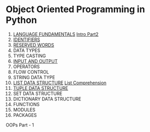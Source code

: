 # Object Oriented Programming in Python
1. [LANGUAGE FUNDAMENTALS](sessions/session1.md) [Intro Part2](intro.md)
1. [IDENTIFIERS](identifier.md)
1. [RESERVED WORDS]()
1. DATA TYPES
1. TYPE CASTING
1. [INPUT AND OUTPUT](notes_input_output.md)
1. OPERATORS
1. FLOW CONTROL
1. STRING DATA TYPE
1. [LIST DATA STRUCTURE](list.md) [List Comprehension](list_comprehension.md)
1. [TUPLE DATA STRUCTURE](tuple_set_notes.md)
1. SET DATA STRUCTURE
1. DICTIONARY DATA STRUCTURE
1. FUNCTIONS
1. MODULES
1. PACKAGES

OOPs Part - 1